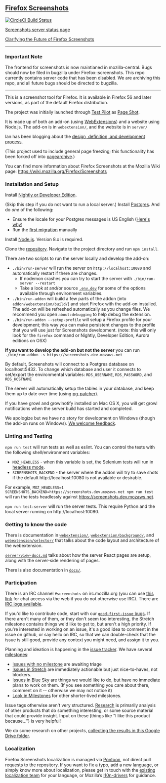 ## [Firefox Screenshots](https://screenshots.firefox.com/)

[![CircleCI Build Status](https://circleci.com/gh/mozilla-services/screenshots.svg?style=shield)](https://circleci.com/gh/mozilla-services/screenshots)

[Screenshots server status page](https://status.services.mozilla.com/)

[Clarifying the Future of Firefox Screenshots](https://blog.mozilla.org/futurereleases/2019/01/24/clarifying-the-future-of-firefox-screenshots/)

----
### Important Note
The frontend for screenshots is now maintianed in mozilla-central. Bugs should now be filed in bugzilla under Firefox::screenshots.
This repo currently contains server code that has been disabled. We are archiving this repo, and all future bugs should be directed to bugzilla.

----


This is a screenshot tool for Firefox. It is available in Firefox 56 and later versions, as part of the default Firefox distribution.

The project was initially launched through [Test Pilot](https://testpilot.firefox.com/) as [Page Shot](https://testpilot.firefox.com/experiments/page-shot).

It is made up of both an add-on (using [WebExtensions](https://developer.mozilla.org/Add-ons/WebExtensions)) and a website using Node.js.  The add-on is in `webextension/`, and the website is in `server/`

Ian has been blogging about the [design, definition, and development process](http://www.ianbicking.org/tag/product-journal.html).

(This project used to include general page freezing; this functionality has been forked off into [pagearchive](https://github.com/ianb/pagearchive).)

You can find more information about Firefox Screenshots at the Mozilla Wiki page: https://wiki.mozilla.org/Firefox/Screenshots

### Installation and Setup

Install [Nightly or Developer Edition](https://www.mozilla.org/en-US/firefox/channel/desktop/).

(Skip this step if you do not want to run a local server.) Install [Postgres](http://www.postgresql.org/).  And do _one_ of the following:
- Ensure the locale for your Postgres messages is US English ([Here's why](https://github.com/chilts/pg-patcher/blob/master/pg-patcher.js#L101))
- Run the [first migration](https://github.com/mozilla-services/screenshots/blob/master/server/db-patches/patch-0-1.sql) manually

Install [Node.js](https://nodejs.org/). Version 8.x is required.

Clone the [repository](https://github.com/mozilla-services/screenshots/).  Navigate to the project directory and run `npm install`.

There are two scripts to run the server locally and develop the add-on:

- `./bin/run-server` will run the server on `http://localhost:10080` and automatically restart if there are changes.
    - If nodemon crashes you can try to start the server with `./bin/run-server --restart`
    - Take a look at and/or source [`.env.dev`](https://github.com/mozilla-services/screenshots/blob/master/.env.dev) for some of the options available through environment variables.
- `./bin/run-addon` will build a few parts of the addon (into `addon/webextension/build/`) and start Firefox with the add-on installed.  The add-on will be refreshed automatically as you change files.  We recommend you open `about:debugging` to help debug the extension.
- `./bin/run-addon --setup-profile` will setup a Firefox profile for your development; this way you can make persistent changes to the profile that you will use just for Screenshots development. (note: this will only look for the `firefox` command or Nightly, Developer Edition, Aurora editions on OSX)

**If you want to develop the add-on but not the server** you can run `./bin/run-addon -s https://screenshots.dev.mozaws.net`

By default, Screenshots will connect to a Postgres database on localhost:5432. To change which database and user it connects to set/export the environmental variables: `RDS_USERNAME`, `RDS_PASSWORD`, and `RDS_HOSTNAME`

The server will automatically setup the tables in your database, and keep them up to date over time (using [pg-patcher](https://github.com/chilts/pg-patcher/)).

If you have growl and growlnotify installed on Mac OS X, you will get growl notifications when the server build has started and completed.

We apologize but we have no story for development on Windows (though the add-on runs on Windows).  [We welcome feedback](https://github.com/mozilla-services/screenshots/issues/4289).

### Linting and Testing

`npm run test` will run tests as well as eslint.  You can control the tests with the following shell/environment variables:
- `MOZ_HEADLESS` - when this variable is set, the Selenium tests will run in [headless mode](https://developer.mozilla.org/en-US/Firefox/Headless_mode).
- `SCREENSHOTS_BACKEND` - the server where the addon will try to save shots if the default http://localhost:10080 is not available or desirable.

For example, `MOZ_HEADLESS=1 SCREENSHOTS_BACKEND=https://screenshots.dev.mozaws.net npm run test` will run the tests headlessly against https://screenshots.dev.mozaws.net.

`npm run test:server` will run the server tests.  This require Python and the local server running on http://localhost:10080.

### Getting to know the code

There is documentation in [`webextension/`](https://github.com/mozilla-services/screenshots/blob/master/webextension/), [`webextension/background/`](https://github.com/mozilla-services/screenshots/blob/master/webextension/background/), and [`webextension/selector/`](https://github.com/mozilla-services/screenshots/blob/master/webextension/selector) that talks about the code layout and architecture of the webextension.

[`server/view-docs.md`](https://github.com/mozilla-services/screenshots/blob/master/server/views-docs.md) talks about how the server React pages are setup, along with the server-side rendering of pages.

There is also documentation in [`docs/`](https://github.com/mozilla-services/screenshots/blob/master/docs/).

### Participation

There is an IRC channel `#screenshots` on irc.mozilla.org (you can use [this link](https://kiwiirc.com/nextclient/irc.mozilla.org/screenshots) for chat access via the web if you do not otherwise use IRC).  There are [IRC logs available](https://mozilla.logbot.info/screenshots).

If you'd like to contribute code, start with our [`good-first-issue` bugs](https://github.com/mozilla-services/screenshots/issues?q=is%3Aopen+is%3Aissue+label%3A%22good+first+issue%22). If there aren't many of them, or they don't seem too interesting, the Stretch milestone contains things we'd like to get to, but aren't a high priority. If you're interested in working on an issue, it's a good idea to comment in the issue on github, or say hello on IRC, so that we can double-check that the issue is still good, provide any context you might need, and assign it to you.  

Planning and ideation is happening in the [issue tracker](https://github.com/mozilla-services/screenshots/issues).  We have several [milestones](https://github.com/mozilla-services/screenshots/milestones):

* [Issues with no milestone](https://github.com/mozilla-services/screenshots/issues?q=is%3Aopen+is%3Aissue+no%3Amilestone) are awaiting triage
* [Issues in Stretch](https://github.com/mozilla-services/screenshots/milestone/9) are immediately actionable but just nice-to-haves, not blockers.
* [Issues in Blue Sky](https://github.com/mozilla-services/screenshots/milestone/3) are things we would like to do, but have no immediate plans to work on them.  (If you see something you care about there, comment on it -- otherwise we may not notice it)
* [Look in Milestones](https://github.com/mozilla-services/screenshots/milestones) for other shorter-lived milestones.

Issue tags otherwise aren't very structured. [Research](https://github.com/mozilla-services/screenshots/issues?q=is%3Aopen+is%3Aissue+label%3Aresearch) is primarily analysis of other products that do something interesting, or some source material that could provide insight.  Input on these (things like "I like this product because...") is very helpful!

We do some research on other projects, [collecting the results in this Google Drive folder](https://drive.google.com/drive/folders/0B8i2m8Kt5pnBaHlMNWtYdV8xNTg?usp=sharing).

### Localization

Firefox Screenshots localization is managed via [Pontoon](https://pontoon.mozilla.org/projects/firefox-screenshots/), not direct pull requests to the repository. If you want to fix a typo, add a new language, or simply know more about localization, please get in touch with the [existing localization team](https://pontoon.mozilla.org/teams/) for your language, or Mozilla’s [l10n-drivers](https://wiki.mozilla.org/L10n:Mozilla_Team#Mozilla_Corporation) for guidance.
